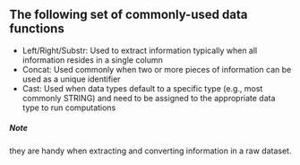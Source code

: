 ## The following set of commonly-used data functions
 - Left/Right/Substr: Used to extract information typically when all information resides in a single column
 - Concat: Used commonly when two or more pieces of information can be used as a unique identifier
 - Cast: Used when data types default to a specific type (e.g., most commonly STRING) and need to be assigned to the appropriate data type to run computations

##### Note
they are handy when extracting and converting information in a raw dataset.
